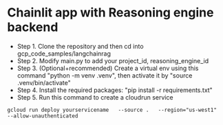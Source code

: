 # Chainlit app with Reasoning engine backend

+ Step 1. Clone the repository and then cd into gcp_code_samples/langchainrag
+ Step 2. Modify main.py to add your project_id, reasoning_engine_id
+ Step 3. (Optional+recommended) Create a virtual env using this command "python -m venv .venv", then activate it by "source .venv/bin/activate"
+ Step 4. Install the required packages: "pip install -r requirements.txt"
+ Step 5. Run this command to create a cloudrun service

`gcloud run deploy yourservicename   --source .   --region="us-west1"   --allow-unauthenticated`
